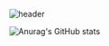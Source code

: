 ![header](https://capsule-render.vercel.app/api?type=waving&color=gradient&height=250&section=header&text=Junhee-Oh&fontSize=90)

![Anurag's GitHub stats](https://github-readme-stats.vercel.app/api?username=Oh-Junhee0123&show_icons=true&theme=merko)
